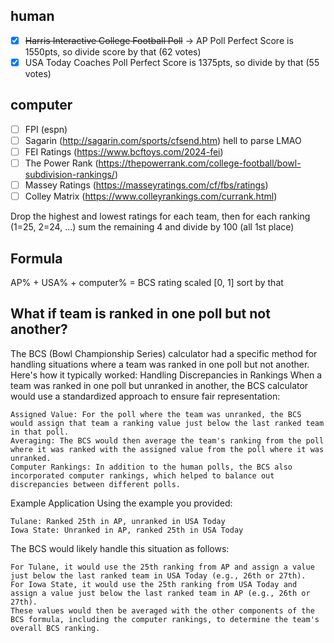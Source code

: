## human
- [x] ~~Harris Interactive College Football Poll~~ -> AP Poll
    Perfect Score is 1550pts, so divide score by that (62 votes)
- [x] USA Today Coaches Poll
    Perfect Score is 1375pts, so divide by that (55 votes)

## computer
- [ ] FPI (espn)
- [ ] Sagarin (http://sagarin.com/sports/cfsend.htm) hell to parse LMAO
- [ ] FEI Ratings (https://www.bcftoys.com/2024-fei)
- [ ] The Power Rank (https://thepowerrank.com/college-football/bowl-subdivision-rankings/)
- [ ] Massey Ratings (https://masseyratings.com/cf/fbs/ratings)
- [ ] Colley Matrix (https://www.colleyrankings.com/currank.html)

Drop the highest and lowest ratings for each team, then for each ranking (1=25, 2=24, ...) sum the remaining 4 and divide by 100 (all 1st place)

## Formula

AP% + USA% + computer% = BCS rating scaled [0, 1] sort by that

## What if team is ranked in one poll but not another?

The BCS (Bowl Championship Series) calculator had a specific method for handling situations where a team was ranked in one poll but not another. Here's how it typically worked:
Handling Discrepancies in Rankings
When a team was ranked in one poll but unranked in another, the BCS calculator would use a standardized approach to ensure fair representation:

    Assigned Value: For the poll where the team was unranked, the BCS would assign that team a ranking value just below the last ranked team in that poll.
    Averaging: The BCS would then average the team's ranking from the poll where it was ranked with the assigned value from the poll where it was unranked.
    Computer Rankings: In addition to the human polls, the BCS also incorporated computer rankings, which helped to balance out discrepancies between different polls.

Example Application
Using the example you provided:

    Tulane: Ranked 25th in AP, unranked in USA Today
    Iowa State: Unranked in AP, ranked 25th in USA Today

The BCS would likely handle this situation as follows:

    For Tulane, it would use the 25th ranking from AP and assign a value just below the last ranked team in USA Today (e.g., 26th or 27th).
    For Iowa State, it would use the 25th ranking from USA Today and assign a value just below the last ranked team in AP (e.g., 26th or 27th).
    These values would then be averaged with the other components of the BCS formula, including the computer rankings, to determine the team's overall BCS ranking.